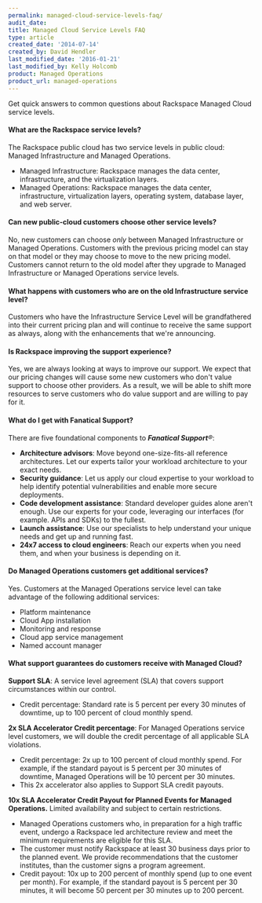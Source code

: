 ```yaml
---
permalink: managed-cloud-service-levels-faq/
audit_date:
title: Managed Cloud Service Levels FAQ
type: article
created_date: '2014-07-14'
created_by: David Hendler
last_modified_date: '2016-01-21'
last_modified_by: Kelly Holcomb
product: Managed Operations
product_url: managed-operations
---
```


Get quick answers to common questions about Rackspace Managed Cloud
service levels.

#### What are the Rackspace service levels?

The Rackspace public cloud has two service levels in public cloud:
Managed Infrastructure and Managed Operations.

-   Managed Infrastructure: Rackspace manages the data center,
    infrastructure, and the virtualization layers.
-   Managed Operations: Rackspace manages the data center,
    infrastructure, virtualization layers, operating system, database
    layer, and web server.

#### Can new public-cloud customers choose other service levels?

No, new customers can choose *only* between Managed Infrastructure or
Managed Operations. Customers with the previous pricing model can stay
on that model or they may choose to move to the new pricing model.
Customers cannot return to the old model after they upgrade to Managed
Infrastructure or Managed Operations service levels.

#### What happens with customers who are on the old Infrastructure service level?

Customers who have the Infrastructure Service Level will be
grandfathered into their current pricing plan and will continue to
receive the same support as always, along with the enhancements that
we're announcing.

#### Is Rackspace improving the support experience?

Yes, we are always looking at ways to improve our support. We expect
that our pricing changes will cause some new customers who don't value
support to choose other providers. As a result, we will be able to shift
more resources to serve customers who do value support and are willing
to pay for it.

#### What do I get with Fanatical Support?

There are five foundational components to ***Fanatical Support**&reg;*:

-   **Architecture advisors**: Move beyond one-size-fits-all
    reference architectures. Let our experts tailor your workload
    architecture to your exact needs.
-   **Security guidance**: Let us apply our cloud expertise to your
    workload to help identify potential vulnerabilities and enable more
    secure deployments.
-   **Code development assistance**: Standard developer guides alone
    aren't enough. Use our experts for your code, leveraging our
    interfaces (for example. APIs and SDKs) to the fullest.
-   **Launch assistance**: Use our specialists to help understand your
    unique needs and get up and running fast.
-   **24x7 access to cloud engineers**: Reach our experts when you need
    them, and when your business is depending on it.

#### Do Managed Operations customers get additional services?

Yes. Customers at the Managed Operations service level can take
advantage of the following additional services:

-   Platform maintenance
-   Cloud App installation
-   Monitoring and response
-   Cloud app service management
-   Named account manager

#### What support guarantees do customers receive with Managed Cloud?

**Support SLA**: A service level agreement (SLA) that covers support
circumstances within our control.

-   Credit percentage: Standard rate is 5 percent per every 30 minutes
    of downtime, up to 100 percent of cloud monthly spend.



**2x SLA Accelerator Credit percentage**: For Managed Operations service
level customers, we will double the credit percentage of all applicable
SLA violations.

-   Credit percentage: 2x up to 100 percent of cloud monthly spend. For
    example, if the standard payout is 5 percent per 30 minutes of
    downtime, Managed Operations will be 10 percent per 30 minutes.
-   This 2x accelerator also applies to Support SLA credit payouts.



**10x SLA Accelerator Credit Payout for Planned Events for Managed
Operations.** Limited availability and subject to certain restrictions.

-   Managed Operations customers who, in preparation for a high traffic
    event, undergo a Rackspace led architecture review and meet the
    minimum requirements are eligible for this SLA.
-   The customer must notify Rackspace at least 30 business days prior
    to the planned event. We provide recommendations that the customer
    institutes, than the customer signs a program agreement.
-   Credit payout: 10x up to 200 percent of monthly spend (up to one
    event per month). For example, if the standard payout is 5 percent
    per 30 minutes, it will become 50 percent per 30 minutes up to
    200 percent.


